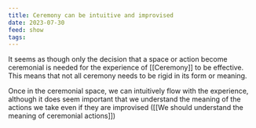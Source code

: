 ```yaml
---
title: Ceremony can be intuitive and improvised
date: 2023-07-30
feed: show
tags:
---
```


It seems as though only the decision that a space or action become ceremonial is needed for the experience of [[Ceremony]] to be effective. This means that not all ceremony needs to be rigid in its form or meaning.

Once in the ceremonial space, we can intuitively flow with the experience, although it does seem important that we understand the meaning of the actions we take even if they are improvised ([[We should understand the meaning of ceremonial actions]])


